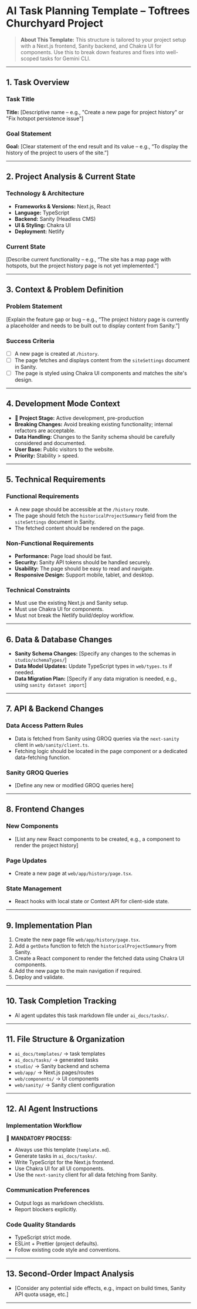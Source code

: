 # AI Task Planning Template – Toftrees Churchyard Project

> **About This Template:** This structure is tailored to your project setup with a Next.js frontend, Sanity backend, and Chakra UI for components. Use this to break down features and fixes into well-scoped tasks for Gemini CLI.

---

## 1. Task Overview

### Task Title
**Title:** [Descriptive name – e.g., "Create a new page for project history" or "Fix hotspot persistence issue"]

### Goal Statement
**Goal:** [Clear statement of the end result and its value – e.g., “To display the history of the project to users of the site.”]

---

## 2. Project Analysis & Current State

### Technology & Architecture
- **Frameworks & Versions:** Next.js, React
- **Language:** TypeScript
- **Backend:** Sanity (Headless CMS)
- **UI & Styling:** Chakra UI
- **Deployment:** Netlify

### Current State
[Describe current functionality – e.g., “The site has a map page with hotspots, but the project history page is not yet implemented.”]

---

## 3. Context & Problem Definition

### Problem Statement
[Explain the feature gap or bug – e.g., “The project history page is currently a placeholder and needs to be built out to display content from Sanity.”]

### Success Criteria
- [ ] A new page is created at `/history`.
- [ ] The page fetches and displays content from the `siteSettings` document in Sanity.
- [ ] The page is styled using Chakra UI components and matches the site's design.

---

## 4. Development Mode Context

- **🚨 Project Stage:** Active development, pre-production
- **Breaking Changes:** Avoid breaking existing functionality; internal refactors are acceptable.
- **Data Handling:** Changes to the Sanity schema should be carefully considered and documented.
- **User Base:** Public visitors to the website.
- **Priority:** Stability > speed.

---

## 5. Technical Requirements

### Functional Requirements
- A new page should be accessible at the `/history` route.
- The page should fetch the `historicalProjectSummary` field from the `siteSettings` document in Sanity.
- The fetched content should be rendered on the page.

### Non-Functional Requirements
- **Performance:** Page load should be fast.
- **Security:** Sanity API tokens should be handled securely.
- **Usability:** The page should be easy to read and navigate.
- **Responsive Design:** Support mobile, tablet, and desktop.

### Technical Constraints
- Must use the existing Next.js and Sanity setup.
- Must use Chakra UI for components.
- Must not break the Netlify build/deploy workflow.

---

## 6. Data & Database Changes

- **Sanity Schema Changes:** [Specify any changes to the schemas in `studio/schemaTypes/`]
- **Data Model Updates:** Update TypeScript types in `web/types.ts` if needed.
- **Data Migration Plan:** [Specify if any data migration is needed, e.g., using `sanity dataset import`]

---

## 7. API & Backend Changes

### Data Access Pattern Rules
- Data is fetched from Sanity using GROQ queries via the `next-sanity` client in `web/sanity/client.ts`.
- Fetching logic should be located in the page component or a dedicated data-fetching function.

### Sanity GROQ Queries
- [Define any new or modified GROQ queries here]

---

## 8. Frontend Changes

### New Components
- [List any new React components to be created, e.g., a component to render the project history]

### Page Updates
- Create a new page at `web/app/history/page.tsx`.

### State Management
- React hooks with local state or Context API for client-side state.

---

## 9. Implementation Plan
1.  Create the new page file `web/app/history/page.tsx`.
2.  Add a `getData` function to fetch the `historicalProjectSummary` from Sanity.
3.  Create a React component to render the fetched data using Chakra UI components.
4.  Add the new page to the main navigation if required.
5.  Deploy and validate.

---

## 10. Task Completion Tracking
- AI agent updates this task markdown file under `ai_docs/tasks/`.

---

## 11. File Structure & Organization
- `ai_docs/templates/` → task templates
- `ai_docs/tasks/` → generated tasks
- `studio/` → Sanity backend and schema
- `web/app/` → Next.js pages/routes
- `web/components/` → UI components
- `web/sanity/` → Sanity client configuration

---

## 12. AI Agent Instructions

### Implementation Workflow
🎯 **MANDATORY PROCESS:**
- Always use this template (`template.md`).
- Generate tasks in `ai_docs/tasks/`.
- Write TypeScript for the Next.js frontend.
- Use Chakra UI for all UI components.
- Use the `next-sanity` client for all data fetching from Sanity.

### Communication Preferences
- Output logs as markdown checklists.
- Report blockers explicitly.

### Code Quality Standards
- TypeScript strict mode.
- ESLint + Prettier (project defaults).
- Follow existing code style and conventions.

---

## 13. Second-Order Impact Analysis
- [Consider any potential side effects, e.g., impact on build times, Sanity API quota usage, etc.]

---
